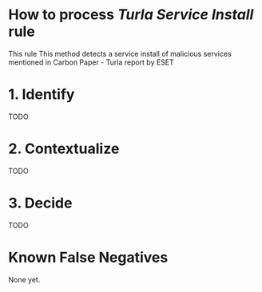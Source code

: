 # How to process *Turla Service Install* rule
This rule This method detects a service install of malicious services mentioned in Carbon Paper - Turla report by ESET

# 1. Identify
TODO

# 2. Contextualize
TODO

# 3. Decide
TODO

# Known False Negatives
None yet.
